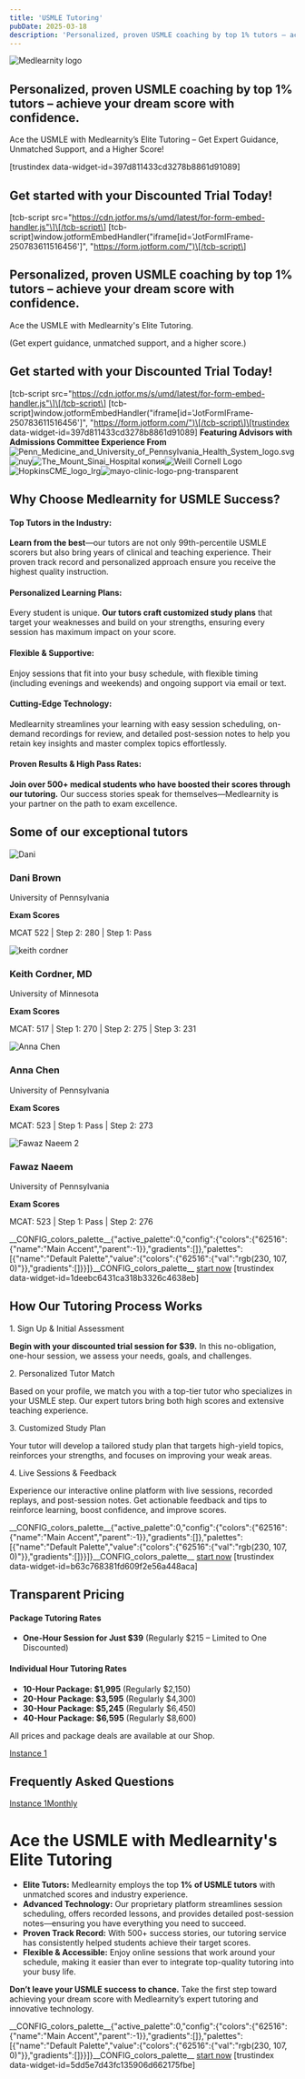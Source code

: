 ```yaml
---
title: 'USMLE Tutoring'
pubDate: 2025-03-18
description: 'Personalized, proven USMLE coaching by top 1% tutors – achieve your dream score with confidence.'
---
```


![Medlearnity logo](https://i2xfwztd2ksbegse.public.blob.vercel-storage.com/wp/2020/08/logo_Med_Learnity.svg 'logo_Med_Learnity')

## Personalized, proven USMLE coaching by top 1% tutors – achieve your dream score with confidence.

Ace the USMLE with Medlearnity’s Elite Tutoring – Get Expert Guidance, Unmatched Support, and a Higher Score!

\[trustindex data-widget-id=397d811433cd3278b8861d91089\]

## Get started with your Discounted Trial Today!

\[tcb-script src="https://cdn.jotfor.ms/s/umd/latest/for-form-embed-handler.js"\]\[/tcb-script\] \[tcb-script\]window.jotformEmbedHandler("iframe\[id='JotFormIFrame-250783611516456'\]", "https://form.jotform.com/")\[/tcb-script\]

## Personalized, proven USMLE coaching by top 1% tutors – achieve your dream score with confidence.

Ace the USMLE with Medlearnity's Elite Tutoring.

(Get expert guidance, unmatched support, and a higher score.)

## Get started with your Discounted Trial Today!

\[tcb-script src="https://cdn.jotfor.ms/s/umd/latest/for-form-embed-handler.js"\]\[/tcb-script\] \[tcb-script\]window.jotformEmbedHandler("iframe\[id='JotFormIFrame-250783611516456'\]", "https://form.jotform.com/")\[/tcb-script\]\[trustindex data-widget-id=397d811433cd3278b8861d91089\] **Featuring Advisors with Admissions Committee Experience From**![](//www.medlearnity.com//images/wp/2020/08/Penn_Medicine_and_University_of_Pennsylvania_Health_System_logo.svg_.png 'Penn_Medicine_and_University_of_Pennsylvania_Health_System_logo.svg')![](//www.medlearnity.com//images/wp/2020/08/nuy.png 'nuy')![](//www.medlearnity.com//images/wp/2020/08/The_Mount_Sinai_Hospital-копия.png 'The_Mount_Sinai_Hospital копия')![](//www.medlearnity.com//images/wp/2020/04/Weill-Cornell-Logo-300x108.png 'Weill Cornell Logo')![](//www.medlearnity.com//images/wp/2020/08/HopkinsCME_logo_lrg.png 'HopkinsCME_logo_lrg')![](//www.medlearnity.com//images/wp/2020/08/mayo-clinic-logo-png-transparent.png 'mayo-clinic-logo-png-transparent')

## Why Choose Medlearnity for USMLE Success?

#### Top Tutors in the Industry:

**Learn from the best**—our tutors are not only 99th-percentile USMLE scorers but also bring years of clinical and teaching experience. Their proven track record and personalized approach ensure you receive the highest quality instruction.

#### Personalized Learning Plans:

Every student is unique. **Our tutors craft customized study plans** that target your weaknesses and build on your strengths, ensuring every session has maximum impact on your score.

#### Flexible & Supportive:

Enjoy sessions that fit into your busy schedule, with flexible timing (including evenings and weekends) and ongoing support via email or text.

#### Cutting-Edge Technology:

Medlearnity streamlines your learning with easy session scheduling, on-demand recordings for review, and detailed post-session notes to help you retain key insights and master complex topics effortlessly.

#### Proven Results & High Pass Rates:

**Join over 500+ medical students who have boosted their scores through our tutoring.** Our success stories speak for themselves—Medlearnity is your partner on the path to exam excellence.

## Some of our exceptional tutors

![](https://i2xfwztd2ksbegse.public.blob.vercel-storage.com/wp/2024/07/Dani.webp 'Dani')

### Dani Brown

University of Pennsylvania

**Exam Scores**

MCAT 522 | Step 2: 280 | Step 1: Pass

![keith cordner](https://i2xfwztd2ksbegse.public.blob.vercel-storage.com/wp/2023/05/Keith_Cordner.jpg 'Keith_Cordner')

### Keith Cordner, MD

University of Minnesota

**Exam Scores**

MCAT: 517 | Step 1: 270 | Step 2: 275 | Step 3: 231

![](https://i2xfwztd2ksbegse.public.blob.vercel-storage.com/wp/2024/09/Anna-Chen.webp 'Anna Chen')

### Anna Chen

University of Pennsylvania 

**Exam Scores**

MCAT: 523 | Step 1: Pass | Step 2: 273

![](https://i2xfwztd2ksbegse.public.blob.vercel-storage.com/wp/2024/08/Fawaz-Naeem-2.webp 'Fawaz Naeem 2')

### Fawaz Naeem

University of Pennsylvania

**Exam Scores**

MCAT: 523 | Step 1: Pass | Step 2: 276

\_\_CONFIG_colors_palette\_\_{"active_palette":0,"config":{"colors":{"62516":{"name":"Main Accent","parent":-1}},"gradients":\[\]},"palettes":\[{"name":"Default Palette","value":{"colors":{"62516":{"val":"rgb(230, 107, 0)"}},"gradients":\[\]}}\]}\_\_CONFIG_colors_palette\_\_ [start now](#tve-jump-195b66f4066) \[trustindex data-widget-id=1deebc6431ca318b3326c4638eb\]

## **How Our Tutoring Process Works**

1\. Sign Up & Initial Assessment

**Begin with your discounted trial session for $39.** In this no-obligation, one-hour session, we assess your needs, goals, and challenges.

2\. Personalized Tutor Match

Based on your profile, we match you with a top-tier tutor who specializes in your USMLE step. Our expert tutors bring both high scores and extensive teaching experience.

3\. Customized Study Plan

Your tutor will develop a tailored study plan that targets high-yield topics, reinforces your strengths, and focuses on improving your weak areas.

4\. Live Sessions & Feedback

Experience our interactive online platform with live sessions, recorded replays, and post-session notes. Get actionable feedback and tips to reinforce learning, boost confidence, and improve scores.

\_\_CONFIG_colors_palette\_\_{"active_palette":0,"config":{"colors":{"62516":{"name":"Main Accent","parent":-1}},"gradients":\[\]},"palettes":\[{"name":"Default Palette","value":{"colors":{"62516":{"val":"rgb(230, 107, 0)"}},"gradients":\[\]}}\]}\_\_CONFIG_colors_palette\_\_ [start now](#tve-jump-195b66f4066) \[trustindex data-widget-id=b63c768381fd609f2e56a448aca\]

## Transparent Pricing

#### Package Tutoring Rates

- **One-Hour Session for Just $39** (Regularly $215 – Limited to One Discounted)

#### Individual Hour Tutoring Rates

- **10-Hour Package: $1,995** (Regularly $2,150)
- **20-Hour Package: $3,595** (Regularly $4,300)
- **30-Hour Package: $5,245** (Regularly $6,450)
- **40-Hour Package: $6,595** (Regularly $8,600)

All prices and package deals are available at our Shop.

[Instance 1](#)

## Frequently Asked Questions

[Instance 1](#)[Monthly](#)

# Ace the USMLE with Medlearnity's Elite Tutoring

- **Elite Tutors:** Medlearnity employs the top **1% of USMLE tutors** with unmatched scores and industry experience.
- **Advanced Technology:** Our proprietary platform streamlines session scheduling, offers recorded lessons, and provides detailed post-session notes—ensuring you have everything you need to succeed.
- **Proven Track Record:** With 500+ success stories, our tutoring service has consistently helped students achieve their target scores.
- **Flexible & Accessible:** Enjoy online sessions that work around your schedule, making it easier than ever to integrate top-quality tutoring into your busy life.

**Don’t leave your USMLE success to chance.** Take the first step toward achieving your dream score with Medlearnity’s expert tutoring and innovative technology.

\_\_CONFIG_colors_palette\_\_{"active_palette":0,"config":{"colors":{"62516":{"name":"Main Accent","parent":-1}},"gradients":\[\]},"palettes":\[{"name":"Default Palette","value":{"colors":{"62516":{"val":"rgb(230, 107, 0)"}},"gradients":\[\]}}\]}\_\_CONFIG_colors_palette\_\_ [start now](#tve-jump-195b66f4066) \[trustindex data-widget-id=5dd5e7d43fc135906d662175fbe\]
